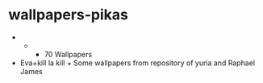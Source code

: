 # wallpapers-pikas

- + - 70 Wallpapers
- Eva+kill la kill + Some wallpapers from repository of yuria and Raphael James 
